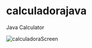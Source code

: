 # calculadorajava
Java Calculator


![calculadoraScreen](https://user-images.githubusercontent.com/69160062/185007289-bd59514b-6726-4591-ba6f-1ee6b1308f79.png)
